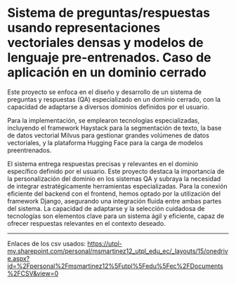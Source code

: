 
# Sistema de preguntas/respuestas usando representaciones vectoriales densas y modelos de lenguaje pre-entrenados. Caso de aplicación en un dominio cerrado

Este proyecto se enfoca en el diseño y desarrollo de un sistema de preguntas y respuestas (QA) especializado en un dominio cerrado, con la capacidad de adaptarse a diversos dominios definidos por el usuario.

Para la implementación, se emplearon tecnologías especializadas, incluyendo el framework Haystack para la segmentación de texto, la base de datos vectorial Milvus para gestionar grandes volúmenes de datos vectoriales, y la plataforma Hugging Face para la carga de modelos preentrenados.

El sistema entrega respuestas precisas y relevantes en el dominio específico definido por el usuario. Este proyecto destaca la importancia de la personalización del dominio en los sistemas QA y subraya la necesidad de integrar estratégicamente herramientas especializadas. Para la conexión eficiente del backend con el frontend, hemos optado por la utilización del framework Django, asegurando una integración fluida entre ambas partes del sistema. La capacidad de adaptarse y la selección cuidadosa de tecnologías son elementos clave para un sistema ágil y eficiente, capaz de ofrecer respuestas relevantes en el contexto deseado.

***
Enlaces de los csv usados: https://utpl-my.sharepoint.com/personal/msmartinez12_utpl_edu_ec/_layouts/15/onedrive.aspx?id=%2Fpersonal%2Fmsmartinez12%5Futpl%5Fedu%5Fec%2FDocuments%2FCSV&view=0
